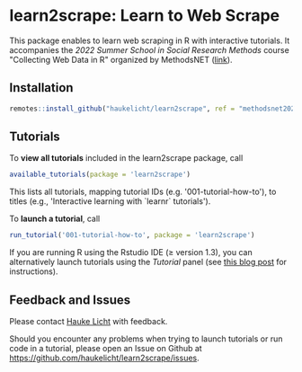 # learn2scrape: Learn to Web Scrape

This package enables to learn web scraping in R with interactive tutorials.
It accompanies the *2022 Summer School in Social Research Methods* course "Collecting Web Data in R" organized by MethodsNET ([link](https://www.ru.nl/nsm/vm/2022-summer-school-social-research-methods/course-list/)).
 
## Installation

```r
remotes::install_github("haukelicht/learn2scrape", ref = "methodsnet2022")
```

## Tutorials

To **view all tutorials** included in the learn2scrape package, call

```r
available_tutorials(package = 'learn2scrape')
```

This lists all tutorials, mapping tutorial IDs (e.g. '001-tutorial-how-to'), to titles (e.g., 'Interactive learning with \`learnr\` tutorials').

To **launch a tutorial**, call 

```r
run_tutorial('001-tutorial-how-to', package = 'learn2scrape')
```

If you are running R using the Rstudio IDE (≥ version 1.3), you can alternatively launch tutorials using the *Tutorial* panel (see [this blog post]( https://blog.rstudio.com/2020/02/25/rstudio-1-3-integrated-tutorials/) for instructions).

## Feedback and Issues

Please contact [Hauke Licht](mailto:hauke.licht@wiso.uni-koeln.de) with feedback.

Should you encounter any problems when trying to launch tutorials or run code in a tutorial, please open an Issue on Github at https://github.com/haukelicht/learn2scrape/issues.





